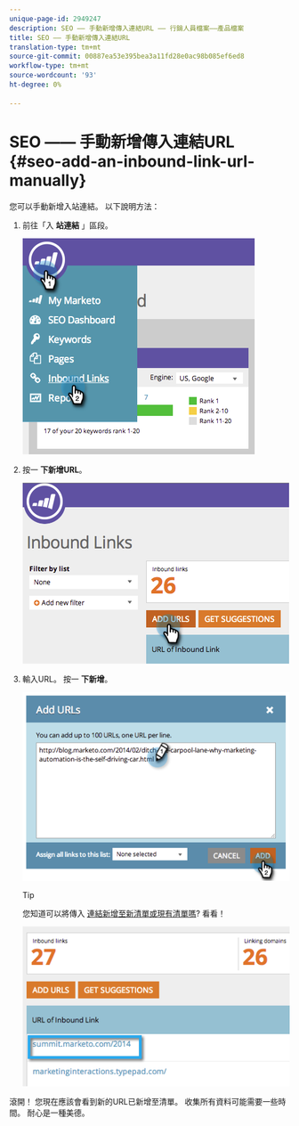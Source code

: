 ```yaml
---
unique-page-id: 2949247
description: SEO —— 手動新增傳入連結URL —— 行銷人員檔案——產品檔案
title: SEO —— 手動新增傳入連結URL
translation-type: tm+mt
source-git-commit: 00887ea53e395bea3a11fd28e0ac98b085ef6ed8
workflow-type: tm+mt
source-wordcount: '93'
ht-degree: 0%

---
```



# SEO —— 手動新增傳入連結URL {#seo-add-an-inbound-link-url-manually}

您可以手動新增入站連結。 以下說明方法：

1. 前往「入 **站連結** 」區段。

   ![](assets/image2014-9-18-13-3a40-3a3.png)

1. 按一 **下新增URL**。

   ![](assets/image2014-9-18-13-3a40-3a8.png)

1. 輸入URL。 按一 **下新增**。

   ![](assets/image2014-9-18-13-3a40-3a32.png)

   >[!TIP]
   >
   >您知道可以將傳入 [連結新增至新清單或現有清單嗎](../../../../product-docs/additional-apps/seo/understanding-seo/seo-managing-lists.md)? 看看！

   ![](assets/image2014-9-18-13-3a41-3a14.png)

滾開！ 您現在應該會看到新的URL已新增至清單。 收集所有資料可能需要一些時間。 耐心是一種美德。